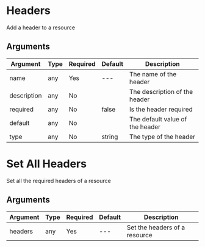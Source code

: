# Headers

Add a header to a resource

## Arguments

| Argument | Type | Required | Default | Description |
| --- | --- | --- | --- | --- |
| name | any | Yes | --- | The name of the header |
| description | any | No |  | The description of the header |
| required | any | No | false | Is the header required |
| default | any | No |  | The default value of the header |
| type | any | No | string | The type of the header |


# Set All Headers

Set all the required headers of a resource

## Arguments

| Argument | Type | Required | Default | Description |
| --- | --- | --- | --- | --- |
| headers | any | Yes | --- | Set the headers of a resource |


